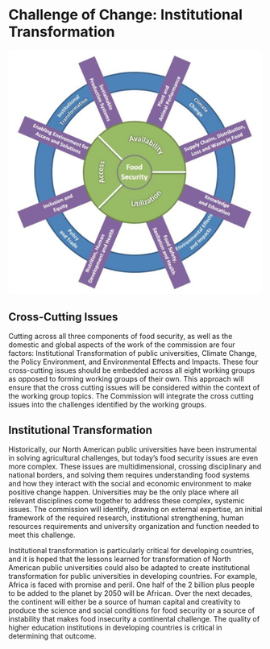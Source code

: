 # Challenge of Change: Institutional Transformation

![](Food%20Security%20Wagon%20Wheel%20Diagram.png)

## Cross-Cutting Issues
Cutting across all three components of food security, as well as the domestic and global aspects of the work of the commission are four factors: Institutional Transformation of public universities, Climate Change, the Policy Environment, and Environmental Effects and Impacts. These four cross-cutting issues should be embedded across all eight working groups as opposed to forming working groups of their own. This approach will ensure that the cross cutting issues will be considered within the context of the working group topics. The Commission will integrate the cross cutting issues into the challenges identified by the working groups.

## Institutional Transformation
Historically, our North American public universities have been instrumental in solving agricultural challenges, but today’s food security issues are even more complex. These issues are multidimensional, crossing disciplinary and national borders, and solving them requires understanding food systems and how they interact with the social and economic environment to make positive change happen. Universities may be the only place where all relevant disciplines come together to address these complex, systemic issues. The commission will identify, drawing on external expertise, an initial framework of the required research, institutional strengthening, human resources requirements and university organization and function needed to meet this challenge.  
  
Institutional transformation is particularly critical for developing countries, and it is hoped that the lessons learned for transformation of North American public universities could also be adapted to create institutional transformation for public universities in developing countries. For example, Africa is faced with promise and peril. One half of the 2 billion plus people to be added to the planet by 2050 will be African. Over the next decades, the continent will either be a source of human capital and creativity to produce the science and social conditions for food security or a source of instability that makes food insecurity a continental challenge. The quality of higher education institutions in developing countries is critical in determining that outcome.
